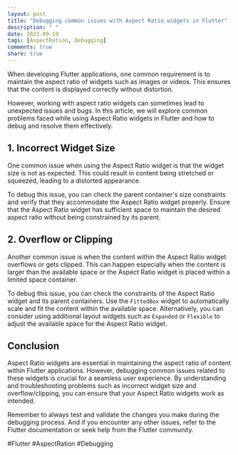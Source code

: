 ```yaml
---
layout: post
title: "Debugging common issues with Aspect Ratio widgets in Flutter"
description: " "
date: 2023-09-19
tags: [AspectRation, Debugging]
comments: true
share: true
---
```


When developing Flutter applications, one common requirement is to maintain the aspect ratio of widgets such as images or videos. This ensures that the content is displayed correctly without distortion. 

However, working with aspect ratio widgets can sometimes lead to unexpected issues and bugs. In this article, we will explore common problems faced while using Aspect Ratio widgets in Flutter and how to debug and resolve them effectively.

## 1. Incorrect Widget Size

One common issue when using the Aspect Ratio widget is that the widget size is not as expected. This could result in content being stretched or squeezed, leading to a distorted appearance. 

To debug this issue, you can check the parent container's size constraints and verify that they accommodate the Aspect Ratio widget properly. Ensure that the Aspect Ratio widget has sufficient space to maintain the desired aspect ratio without being constrained by its parent.

## 2. Overflow or Clipping

Another common issue is when the content within the Aspect Ratio widget overflows or gets clipped. This can happen especially when the content is larger than the available space or the Aspect Ratio widget is placed within a limited space container.

To debug this issue, you can check the constraints of the Aspect Ratio widget and its parent containers. Use the `FittedBox` widget to automatically scale and fit the content within the available space. Alternatively, you can consider using additional layout widgets such as `Expanded` or `Flexible` to adjust the available space for the Aspect Ratio widget.

## Conclusion

Aspect Ratio widgets are essential in maintaining the aspect ratio of content within Flutter applications. However, debugging common issues related to these widgets is crucial for a seamless user experience. By understanding and troubleshooting problems such as incorrect widget size and overflow/clipping, you can ensure that your Aspect Ratio widgets work as intended.

Remember to always test and validate the changes you make during the debugging process. And if you encounter any other issues, refer to the Flutter documentation or seek help from the Flutter community.

#Flutter #AspectRation #Debugging